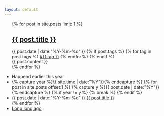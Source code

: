 ```yaml
---
layout: default
---
```


<div>
  <ul class="listing">
  {% for post in site.posts limit: 1 %}
  <article class="content">
    <section class="title">
      <h2><a href="{{ post.url }}">{{ post.title }}</a></h2>
    </section>
    <section class="meta">
    <span class="time">
      <time datetime="{{ post.date | date:"%Y-%m-%d" }}">{{ post.date | date:"%Y-%m-%d" }}</time>
    </span>
    {% if post.tags %}
    <span class="tags">
      {% for tag in post.tags %}
      <a href="/tags.html#{{ tag }}" title="{{ tag }}">#{{ tag }}</a>
      {% endfor %}
    </span>
    {% endif %}
    <!-- BEGIN this would not work on any other domain -->
    <span
      class           = 'like-wrapper'
      like-shortname  = '{{ site.disqus }}'
      like-identifier = '{{ post.guid }}'
      like-name       = '{{ post.title }}'
      like-link       = '{{ site.atom-baseurl }}{{ page.url }}'
      like-btn        = '&#xf087;'
    ></span>
    <script type="text/javascript">
      var l = document.createElement('script'); l.type = 'text/javascript'; l.async = true;
      l.src = 'http://www.like-btn.com/javascript/widget.js';
      (document.getElementsByTagName('head')[0] || document.getElementsByTagName('body')[0]).appendChild(l);
    </script>
    <!-- END this would not work on any other domain -->
    </section>
    <section class="post">
    {{ post.content }}
    </section>
    </article>
  {% endfor %}
  </ul>
  <div class="divider"></div>
  <ul class="listing main-listing">
    <li class="listing-seperator">Happend earlier this year<li>
  {% capture year %}{{ site.time | date:"%Y"}}{% endcapture %}
  {% for post in site.posts offset:1 %}
    {% capture y %}{{ post.date | date:"%Y"}}{% endcapture %}
    {% if year != y %}
    {% break %}
    {% endif %}
    <li class="listing-item">
      <time datetime="{{ post.date | date:"%Y-%m-%d" }}">{{ post.date | date:"%Y-%m-%d" }}</time>
      <a href="{{ post.url }}" title="{{ post.title }}">{{ post.title }}</a>
    </li>
  {% endfor %}
    <li class="listing-seperator"><a href="/archive.html">Long long ago</a></li>
